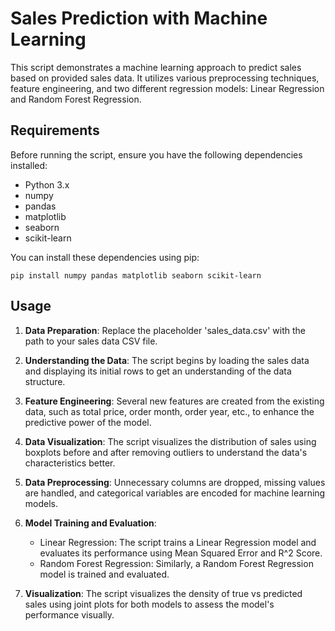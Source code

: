 # Sales Prediction with Machine Learning

This script demonstrates a machine learning approach to predict sales based on provided sales data. It utilizes various preprocessing techniques, feature engineering, and two different regression models: Linear Regression and Random Forest Regression.

## Requirements

Before running the script, ensure you have the following dependencies installed:

- Python 3.x
- numpy
- pandas
- matplotlib
- seaborn
- scikit-learn

You can install these dependencies using pip:

```
pip install numpy pandas matplotlib seaborn scikit-learn
```

## Usage

1. **Data Preparation**: Replace the placeholder 'sales_data.csv' with the path to your sales data CSV file.

2. **Understanding the Data**: The script begins by loading the sales data and displaying its initial rows to get an understanding of the data structure.

3. **Feature Engineering**: Several new features are created from the existing data, such as total price, order month, order year, etc., to enhance the predictive power of the model.

4. **Data Visualization**: The script visualizes the distribution of sales using boxplots before and after removing outliers to understand the data's characteristics better.

5. **Data Preprocessing**: Unnecessary columns are dropped, missing values are handled, and categorical variables are encoded for machine learning models.

6. **Model Training and Evaluation**:
   - Linear Regression: The script trains a Linear Regression model and evaluates its performance using Mean Squared Error and R^2 Score.
   - Random Forest Regression: Similarly, a Random Forest Regression model is trained and evaluated.

7. **Visualization**: The script visualizes the density of true vs predicted sales using joint plots for both models to assess the model's performance visually.
